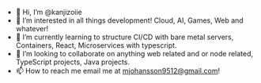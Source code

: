 - 👋 Hi, I’m @kanjizoiie
- 👀 I’m interested in all things development! Cloud, AI, Games, Web and whatever!
- 🌱 I’m currently learning to structure CI/CD with bare metal servers, Containers, React, Microservices with typescript. 
- 💞️ I’m looking to collaborate on anything web related and or node related, TypeScript projects, Java projects.
- 📫 How to reach me email me at mjohansson9512@gmail.com!

<!---
kanjizoiie/kanjizoiie is a ✨ special ✨ repository because its `README.md` (this file) appears on your GitHub profile.
You can click the Preview link to take a look at your changes.
--->
